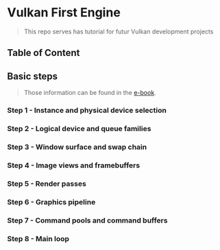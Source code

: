 # Vulkan First Engine

> This repo serves has tutorial for futur Vulkan development projects

## Table of Content

## Basic steps

> Those information can be found in the [e-book](vulkan_tutorial_en.pdf).

### Step 1 - Instance and physical device selection

### Step 2 - Logical device and queue families

### Step 3 - Window surface and swap chain

### Step 4 - Image views and framebuffers

### Step 5 - Render passes

### Step 6 - Graphics pipeline

### Step 7 - Command pools and command buffers

### Step 8 - Main loop
